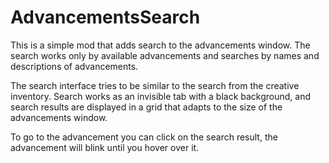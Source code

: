 # AdvancementsSearch

This is a simple mod that adds search to the advancements window. The search works only by available advancements and searches by names and descriptions of advancements.

The search interface tries to be similar to the search from the creative inventory. Search works as an invisible tab with a black background, and search results are displayed in a grid that adapts to the size of the advancements window.

To go to the advancement you can click on the search result, the advancement will blink until you hover over it.
